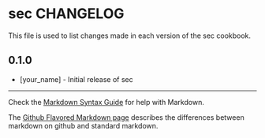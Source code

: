 # sec CHANGELOG

This file is used to list changes made in each version of the sec cookbook.

## 0.1.0
- [your_name] - Initial release of sec

- - -
Check the [Markdown Syntax Guide](http://daringfireball.net/projects/markdown/syntax) for help with Markdown.

The [Github Flavored Markdown page](http://github.github.com/github-flavored-markdown/) describes the differences between markdown on github and standard markdown.
